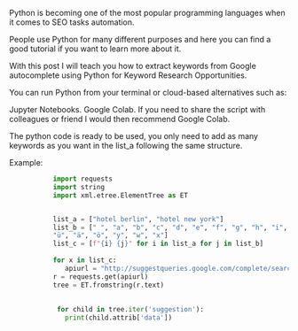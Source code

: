 Python is becoming one of the most popular programming languages when it comes to SEO tasks automation.

People use Python for many different purposes and here you can find a good tutorial if you want to learn more about it.

With this post I will teach you how to extract keywords from Google autocomplete using Python for Keyword Research Opportunities. 

You can run Python from your terminal or cloud-based alternatives such as:

Jupyter Notebooks.
Google Colab.
If you need to share the script with colleagues or friend I would then recommend Google Colab.

The python code is ready to be used, you only need to add as many keywords as you want in the list_a following the same structure.

Example:

```python
           import requests
           import string
           import xml.etree.ElementTree as ET


           list_a = ["hotel berlin", "hotel new york"]
           list_b = [" ", "a", "b", "c", "d", "e", "f", "g", "h", "i", "l", "m", "n", "o", "p", "q", "r", "s", "t", "v", "z",
           "ü", "ä", "ö", "y", "w", "x"] 
           list_c = [f"{i} {j}" for i in list_a for j in list_b]
               
           for x in list_c:
              apiurl = "http://suggestqueries.google.com/complete/search?output=toolbar&hl=de&q=" + x
           r = requests.get(apiurl)
           tree = ET.fromstring(r.text)
    
    
            for child in tree.iter('suggestion'):
              print(child.attrib['data'])
        
